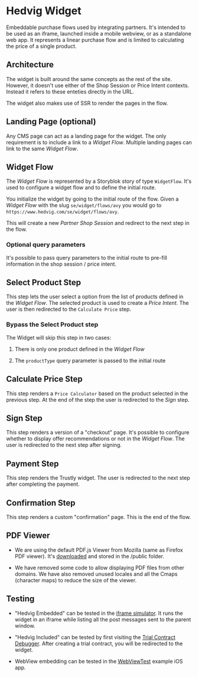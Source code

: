 # Hedvig Widget

Embeddable purchase flows used by integrating partners. It's intended to be used as an iframe, launched inside a mobile webview, or as a standalone web app. It represents a linear purchase flow and is limited to calculating the price of a single product.

## Architecture

The widget is built around the same concepts as the rest of the site. However, it doesn't use either of the Shop Session or Price Intent contexts. Instead it refers to these enteties directly in the URL.

The widget also makes use of SSR to render the pages in the flow.

## Landing Page (optional)

Any CMS page can act as a landing page for the widget. The only requirement is to include a link to a _Widget Flow_. Multiple landing pages can link to the same _Widget Flow_.

## Widget Flow

The _Widget Flow_ is represented by a Storyblok story of type `WidgetFlow`. It's used to configure a widget flow and to define the initial route.

You initialize the widget by going to the initial route of the flow. Given a _Widget Flow_ with the slug `se/widget/flows/avy` you would go to `https://www.hedvig.com/se/widget/flows/avy`.

This will create a new _Partner Shop Session_ and redirect to the next step in the flow.

### Optional query parameters

It's possible to pass query parameters to the initial route to pre-fill information in the shop session / price intent.

## Select Product Step

This step lets the user select a option from the list of products defined in the _Widget Flow_. The selected product is used to create a _Price Intent_. The user is then redirected to the `Calculate Price` step.

### Bypass the Select Product step

The Widget will skip this step in two cases:

1. There is only one product defined in the _Widget Flow_

1. The `productType` query parameter is passed to the initial route

## Calculate Price Step

This step renders a `Price Calculator` based on the product selected in the previous step. At the end of the step the user is redirected to the _Sign_ step.

## Sign Step

This step renders a version of a "checkout" page. It's possible to configure whether to display offer recommendations or not in the _Widget Flow_. The user is redirected to the next step after signing.

## Payment Step

This step renders the Trustly widget. The user is redirected to the next step after completing the payment.

## Confirmation Step

This step renders a custom "confirmation" page. This is the end of the flow.

## PDF Viewer

- We are using the default PDF.js Viewer from Mozilla (same as Firefox PDF viewer). It's [downloaded](https://github.com/mozilla/pdf.js/releases) and stored in the /public folder.

- We have removed some code to allow displaying PDF files from other domains. We have also removed unused locales and all the Cmaps (character maps) to reduce the size of the viewer.

## Testing

- "Hedvig Embedded" can be tested in the [iframe simulator](http://localhost:8040/debugger/iframe). It runs the widget in an iframe while listing all the post messages sent to the parent window.

- "Hedvig Included" can be tested by first visiting the [Trial Contract Debugger](http://localhost:8040/debugger/trial). After creating a trial contract, you will be redirected to the widget.

- WebView embedding can be tested in the [WebViewTest](https://github.com/HedvigInsurance/WebViewTest) example iOS app.
